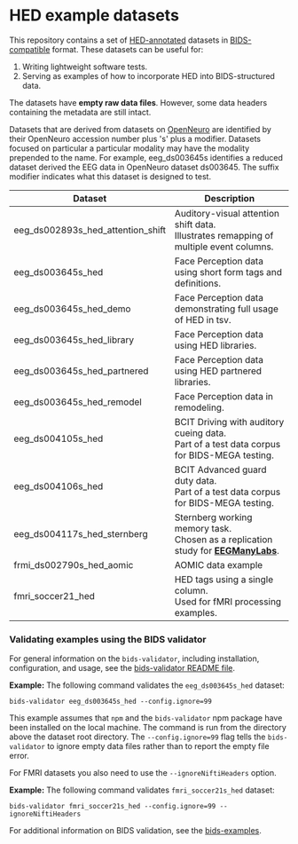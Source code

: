 
# HED example datasets

This repository contains a set of
[HED-annotated](https://hed-specification.readthedocs.io/en/latest/index.html)
datasets in [BIDS-compatible](https://bids.neuroimaging.io/) format.
These datasets can be useful for:

1. Writing lightweight software tests.
1. Serving as examples of how to incorporate HED into BIDS-structured data.

The datasets have **empty raw data files**.
However, some data headers containing the metadata are still intact.

Datasets that are derived from datasets on [OpenNeuro](https://openneuro.org)
are identified by their OpenNeuro accession number plus 's' plus a modifier.
Datasets focused on particular a particular modality may have the modality
prepended to the name.
For example, eeg_ds003645s identifies a reduced dataset derived the EEG data
in OpenNeuro dataset ds003645.
The suffix modifier indicates what this dataset is designed to test.

| Dataset                           | Description |
|-----------------------------------|---------------|
| eeg_ds002893s_hed_attention_shift | Auditory-visual attention shift data.<br>Illustrates remapping of multiple event columns. |
| eeg_ds003645s_hed                 | Face Perception data using short form tags and definitions.   |
| eeg_ds003645s_hed_demo            | Face Perception data demonstrating full usage of HED in tsv.  |
| eeg_ds003645s_hed_library         | Face Perception data using HED libraries.                                |
| eeg_ds003645s_hed_partnered       | Face Perception data using HED partnered libraries.                      |
| eeg_ds003645s_hed_remodel | Face Perception data in remodeling. |
| eeg_ds004105s_hed                 | BCIT Driving with auditory cueing data.<br>Part of a test data corpus for BIDS-MEGA testing. |
| eeg_ds004106s_hed                 | BCIT Advanced guard duty data.<br> Part of a test data corpus for BIDS-MEGA testing. |
| eeg_ds004117s_hed_sternberg       | Sternberg working memory task.<br>Chosen as a replication study for [**EEGManyLabs**](https://osf.io/yb3pq/). |
| frmi_ds002790s_hed_aomic | AOMIC data example |
| fmri_soccer21_hed                 | HED tags using a single column.<br>Used for fMRI processing examples.    |


### Validating examples using the BIDS validator

For general information on the `bids-validator`, including installation, configuration, and usage,
see the [bids-validator README file](https://github.com/bids-standard/bids-validator#quickstart).

**Example:** The following command validates the `eeg_ds003645s_hed` dataset:

```code
bids-validator eeg_ds003645s_hed --config.ignore=99
```

This example assumes that `npm` and the `bids-validator` npm package
have been installed on the local machine.
The command is run from the directory above the dataset root directory.
The `--config.ignore=99` flag tells the `bids-validator` to ignore empty data
files rather than to report the empty file error.

For FMRI datasets you also need to use the `--ignoreNiftiHeaders` option.

**Example:** The following command validates `fmri_soccer21s_hed` dataset:

```code
bids-validator fmri_soccer21s_hed --config.ignore=99 --ignoreNiftiHeaders
```

For additional information on BIDS validation,
see the [bids-examples](https://github.com/bids-standard/bids-examples#readme).
